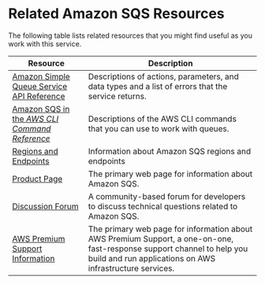 # Related Amazon SQS Resources<a name="related-resources"></a>

The following table lists related resources that you might find useful as you work with this service\.


| Resource | Description | 
| --- | --- | 
| [Amazon Simple Queue Service API Reference](https://docs.aws.amazon.com/AWSSimpleQueueService/latest/APIReference/) | Descriptions of actions, parameters, and data types and a list of errors that the service returns\. | 
| [Amazon SQS in the *AWS CLI Command Reference*](https://docs.aws.amazon.com/cli/latest/reference/sqs/index.html) | Descriptions of the AWS CLI commands that you can use to work with queues\. | 
| [Regions and Endpoints](https://docs.aws.amazon.com/general/latest/gr/rande.html#sqs_region) | Information about Amazon SQS regions and endpoints | 
| [Product Page](https://aws.amazon.com/sqs) | The primary web page for information about Amazon SQS\. | 
| [Discussion Forum](https://forums.aws.amazon.com/forum.jspa?forumID=12) | A community\-based forum for developers to discuss technical questions related to Amazon SQS\. | 
| [AWS Premium Support Information](https://aws.amazon.com/premiumsupport/) | The primary web page for information about AWS Premium Support, a one\-on\-one, fast\-response support channel to help you build and run applications on AWS infrastructure services\. | 